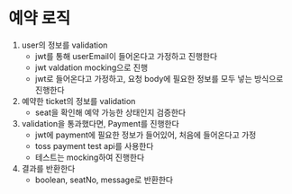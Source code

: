 # 예약 로직

1. user의 정보를 validation
    - jwt를 통해 userEmail이 들어온다고 가정하고 진행한다
    - jwt valdation mocking으로 진행
    - jwt로 들어온다고 가정하고, 요청 body에 필요한 정보를 모두 넣는 방식으로 진행한다
2. 예약한 ticket의 정보를 validation
    - seat을 확인해 예약 가능한 상태인지 검증한다
3. validation을 통과했다면, Payment를 진행한다
    - jwt에 payment에 필요한 정보가 들어있어, 처음에 들어온다고 가정
    - toss payment test api를 사용한다
    - 테스트는 mocking하여 진행한다
4. 결과를 반환한다
    - boolean, seatNo, message로 반환한다